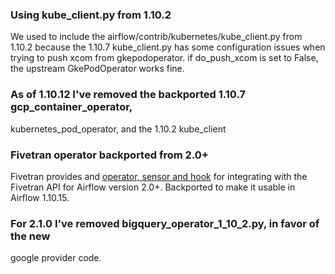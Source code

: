 ### Using kube_client.py from 1.10.2
We used to include the airflow/contrib/kubernetes/kube_client.py from 1.10.2
because the 1.10.7 kube_client.py has some configuration issues when
trying to push xcom from gkepodoperator. if do_push_xcom is set to False,
the upstream GkePodOperator works fine.

### As of 1.10.12 I've removed the backported 1.10.7 gcp_container_operator,
kubernetes_pod_operator, and the 1.10.2 kube_client


### Fivetran operator backported from 2.0+
Fivetran provides and [operator, sensor and hook](https://github.com/fivetran/airflow-provider-fivetran)
for integrating with the Fivetran API for Airflow version 2.0+. Backported to
make it usable in Airflow 1.10.15.

### For 2.1.0 I've removed bigquery_operator_1_10_2.py, in favor of the new
google provider code.
